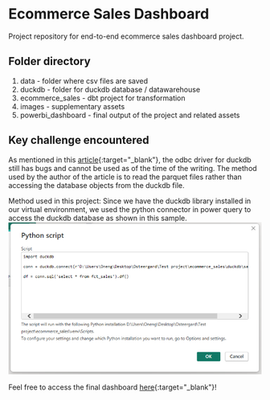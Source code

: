 # Ecommerce Sales Dashboard
Project repository for end-to-end ecommerce sales dashboard project.

## Folder directory
1. data - folder where csv files are saved
2. duckdb - folder for duckdb database / datawarehouse
3. ecommerce_sales - dbt project for transformation
4. images - supplementary assets
5. powerbi_dashboard - final output of the project and related assets

## Key challenge encountered
As mentioned in this [article](https://datamonkeysite.com/2022/04/17/using-duckdb-with-powerbi/){:target="_blank"}, the odbc driver for duckdb still has bugs and cannot be used as of the time of the writing. The method used by the author of the article is to read the parquet files rather than accessing the database objects from the duckdb file.

Method used in this project:
Since we have the duckdb library installed in our virtual environment, we used the python connector in power query to access the duckdb database as shown in this sample.
![Alt text](/images/image.png)

Feel free to access the final dashboard [here](https://app.powerbi.com/view?r=eyJrIjoiMzNhNGI3ZTYtYmViMC00NTQyLWI4OTMtZGI3YWUzMjkwOWFhIiwidCI6IjZiNTIwZmEwLWVhNjYtNDg5Yy05OGQ1LTlkNTJlYzA0NjlmNCIsImMiOjF9){:target="_blank"}! 
